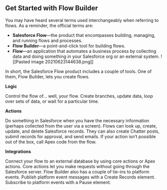 ## Get Started with Flow Builder

You may have heard several terms used interchangeably when referring to flows. As a reminder, the official terms are:

-   **Salesforce Flow**—the product that encompasses building, managing, and running flows and processes.
-   **Flow Builder**—a point-and-click tool for building flows.
-   **Flow**—an application that automates a business process by collecting data and doing something in your Salesforce org or an external system.
![[Pasted image 20210623144638.png]]


In short, the Salesforce Flow product includes a couple of tools. One of them, Flow Builder, lets you create flows.


**Logic** 

Control the flow of... well, your flow. Create branches, update data, loop over sets of data, or wait for a particular time. 

  

**Actions** 

Do something in Salesforce when you have the necessary information (perhaps collected from the user via a screen). Flows can look up, create, update, and delete Salesforce records. They can also create Chatter posts, submit records for approval, and send emails. If your action isn’t possible out of the box, call Apex code from the flow. 

  

**Integrations** 

Connect your flow to an external database by using core actions or Apex actions. Core actions let you make requests without going through the Salesforce server. Flow Builder also has a couple of tie-ins to platform events. Publish platform event messages with a Create Records element. Subscribe to platform events with a Pause element.
